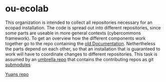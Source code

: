 # ou-ecolab 
This organization is intended to collect all repositories necessary for an ecopad installation.
The code is spread out into different repositories, since some parts are useable in more
general contexts (cybercommons framework).
To get an overview how the different components work together go to  the repo containing the [old Documentation](https://github.com/ou-ecolab/old_ecopad_documentation).
Nethertheless the parts depend on each other, so that an installation that is guaranteed to work will have to coordinate 
changes to different repositories. 
This task is assumed by an [umbrella repo](https://github.com/ou-ecolab/ecopad) that contains the contributing repos as git [submodules](https://git-scm.com/book/en/v2/Git-Tools-Submodules)

[Yuans repo](https://github.com/YuanGao-NAU/ecopad_document)
